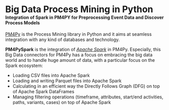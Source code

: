 # Big Data Process Mining in Python <br/> <span style="font-size:0.5em">Integration of Spark in PM4PY for Preprocessing Event Data and Discover Process Models </span>


[PM4Py](https://github.com/pm4py) is the Process Mining library in Python and it aims at seamless integration with any kind of databases and technology.

**PM4PySpark** is the integration of [*Apache Spark*](https://spark.apache.org) in PM4Py. Especially, this Big Data connectors for PM4Py has a focus on embracing the big data world and to handle huge amount of data, with a particular focus on the Spark ecosystem:

- Loading CSV files into Apache Spark
- Loading and writing Parquet files into Apache Spark
- Calculating in an efficient way the Directly Follows Graph (DFG) on top of Apache Spark DataFrames
- Managing filtering operations (timeframe, attributes, start/end activities, paths, variants, cases) on top of Apache Spark
